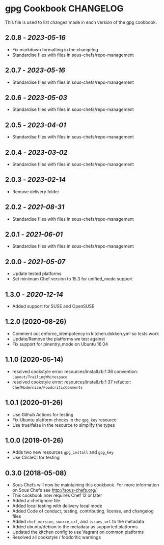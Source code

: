 # gpg Cookbook CHANGELOG

This file is used to list changes made in each version of the gpg cookbook.

## 2.0.8 - *2023-05-16*

* Fix markdown formatting in the changelog
* Standardise files with files in sous-chefs/repo-management

## 2.0.7 - *2023-05-16*

* Standardise files with files in sous-chefs/repo-management

## 2.0.6 - *2023-05-03*

* Standardise files with files in sous-chefs/repo-management

## 2.0.5 - *2023-04-01*

* Standardise files with files in sous-chefs/repo-management

## 2.0.4 - *2023-03-02*

* Standardise files with files in sous-chefs/repo-management

## 2.0.3 - *2023-02-14*

* Remove delivery folder

## 2.0.2 - *2021-08-31*

* Standardise files with files in sous-chefs/repo-management

## 2.0.1 - *2021-06-01*

* Standardise files with files in sous-chefs/repo-management

## 2.0.0 - *2021-05-07*

* Update tested platforms
* Set minimum Chef version to 15.3 for unified_mode support

## 1.3.0 - *2020-12-14*

* Added support for SUSE and OpenSUSE

## 1.2.0 (2020-08-26)

* Comment out enforce_idempotency in kitchen.dokken.yml so tests work
* Update/Remove the platforms we test against
* Fix support for pinentry_mode on Ubuntu 16.04

## 1.1.0 (2020-05-14)

* resolved cookstyle error: resources/install.rb:1:36 convention: `Layout/TrailingWhitespace`
* resolved cookstyle error: resources/install.rb:1:37 refactor: `ChefModernize/FoodcriticComments`

## 1.0.1 (2020-01-26)

* Use Github Actions for testing
* Fix Ubuntu platform checks in the `gpg_key` resource
* Use true/false in the resource to simplify the types

## 1.0.0 (2019-01-26)

* Adds two new resources `gpg_install` and `gpg_key`
* Use CircleCI for testing

## 0.3.0 (2018-05-08)

* Sous Chefs will now be maintaining this cookbook. For more information on Sous Chefs see <http://sous-chefs.org/>
* This cookbook now requires Chef 12 or later
* Added a chefignore file
* Added local testing with delivery local mode
* Added Code of conduct, testing, contributing, license, and changelog files
* Added `chef_version`, `source_url`, and `issues_url` to the metadata
* Added ubuntu/debian to the metadata as supported platforms
* Updated the kitchen config to use Vagrant on common platforms
* Resolved all cookstyle / foodcritic warnings
